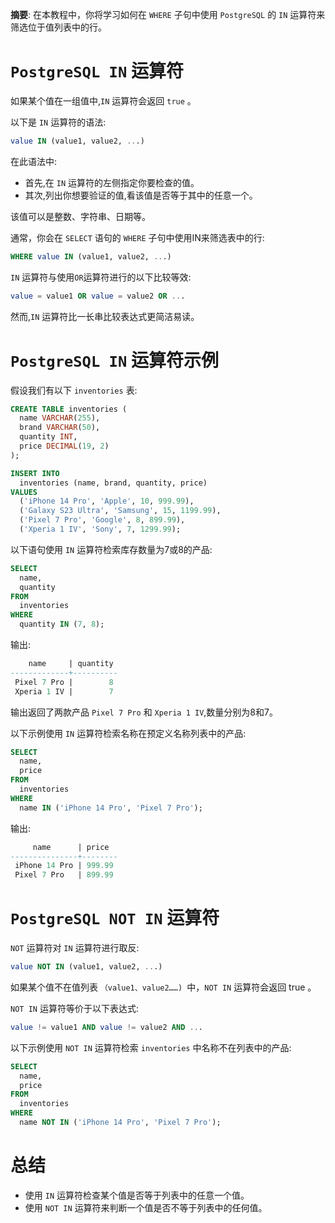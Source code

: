 **摘要**: 在本教程中，你将学习如何在 `WHERE` 子句中使用 `PostgreSQL` 的 `IN` 运算符来筛选位于值列表中的行。

# `PostgreSQL IN` 运算符

如果某个值在一组值中,`IN` 运算符会返回 `true` 。

以下是 `IN` 运算符的语法:

```sql
value IN (value1, value2, ...)
```

在此语法中:

- 首先,在 `IN` 运算符的左侧指定你要检查的值。
- 其次,列出你想要验证的值,看该值是否等于其中的任意一个。

该值可以是整数、字符串、日期等。

通常，你会在 `SELECT` 语句的 `WHERE` 子句中使用IN来筛选表中的行:

```sql
WHERE value IN (value1, value2, ...)
```

`IN` 运算符与使用`OR`运算符进行的以下比较等效:

```sql
value = value1 OR value = value2 OR ...
```

然而,`IN` 运算符比一长串比较表达式更简洁易读。

# `PostgreSQL IN` 运算符示例

假设我们有以下 `inventories` 表:

```sql
CREATE TABLE inventories (
  name VARCHAR(255),
  brand VARCHAR(50),
  quantity INT,
  price DECIMAL(19, 2)
);

INSERT INTO
  inventories (name, brand, quantity, price)
VALUES
  ('iPhone 14 Pro', 'Apple', 10, 999.99),
  ('Galaxy S23 Ultra', 'Samsung', 15, 1199.99),
  ('Pixel 7 Pro', 'Google', 8, 899.99),
  ('Xperia 1 IV', 'Sony', 7, 1299.99);
```

以下语句使用 `IN` 运算符检索库存数量为7或8的产品:

```sql
SELECT
  name,
  quantity
FROM
  inventories
WHERE
  quantity IN (7, 8);
```

输出:

```sql
    name     | quantity
-------------+----------
 Pixel 7 Pro |        8
 Xperia 1 IV |        7
```

输出返回了两款产品 `Pixel 7 Pro` 和 `Xperia 1 IV`,数量分别为8和7。

以下示例使用 `IN` 运算符检索名称在预定义名称列表中的产品:

```sql
SELECT
  name,
  price
FROM
  inventories
WHERE
  name IN ('iPhone 14 Pro', 'Pixel 7 Pro');
```

输出:

```sql
     name      | price
---------------+--------
 iPhone 14 Pro | 999.99
 Pixel 7 Pro   | 899.99
```

# `PostgreSQL NOT IN` 运算符

`NOT` 运算符对 `IN` 运算符进行取反:

```sql
value NOT IN (value1, value2, ...)
```

如果某个值不在值列表 `（value1、value2……) `中，`NOT IN` 运算符会返回 true 。

`NOT IN` 运算符等价于以下表达式:

```sql
value != value1 AND value != value2 AND ...
```

以下示例使用 `NOT IN` 运算符检索 `inventories` 中名称不在列表中的产品:

```sql
SELECT
  name,
  price
FROM
  inventories
WHERE
  name NOT IN ('iPhone 14 Pro', 'Pixel 7 Pro');
```

# 总结

- 使用 `IN` 运算符检查某个值是否等于列表中的任意一个值。
- 使用 `NOT IN` 运算符来判断一个值是否不等于列表中的任何值。
